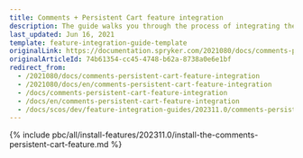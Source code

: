 ```yaml
---
title: Comments + Persistent Cart feature integration
description: The guide walks you through the process of integrating the Comments + Persistent Cart feature into the project.
last_updated: Jun 16, 2021
template: feature-integration-guide-template
originalLink: https://documentation.spryker.com/2021080/docs/comments-persistent-cart-feature-integration
originalArticleId: 74b61354-cc45-4748-b62a-8738a0e6e1bf
redirect_from:
  - /2021080/docs/comments-persistent-cart-feature-integration
  - /2021080/docs/en/comments-persistent-cart-feature-integration
  - /docs/comments-persistent-cart-feature-integration
  - /docs/en/comments-persistent-cart-feature-integration
  - /docs/scos/dev/feature-integration-guides/202311.0/comments-persistent-cart-feature-integration.html
---
```


{% include pbc/all/install-features/202311.0/install-the-comments-persistent-cart-feature.md %} <!-- To edit, see /_includes/pbc/all/install-features/202311.0/install-the-comments-persistent-cart-feature.md -->
